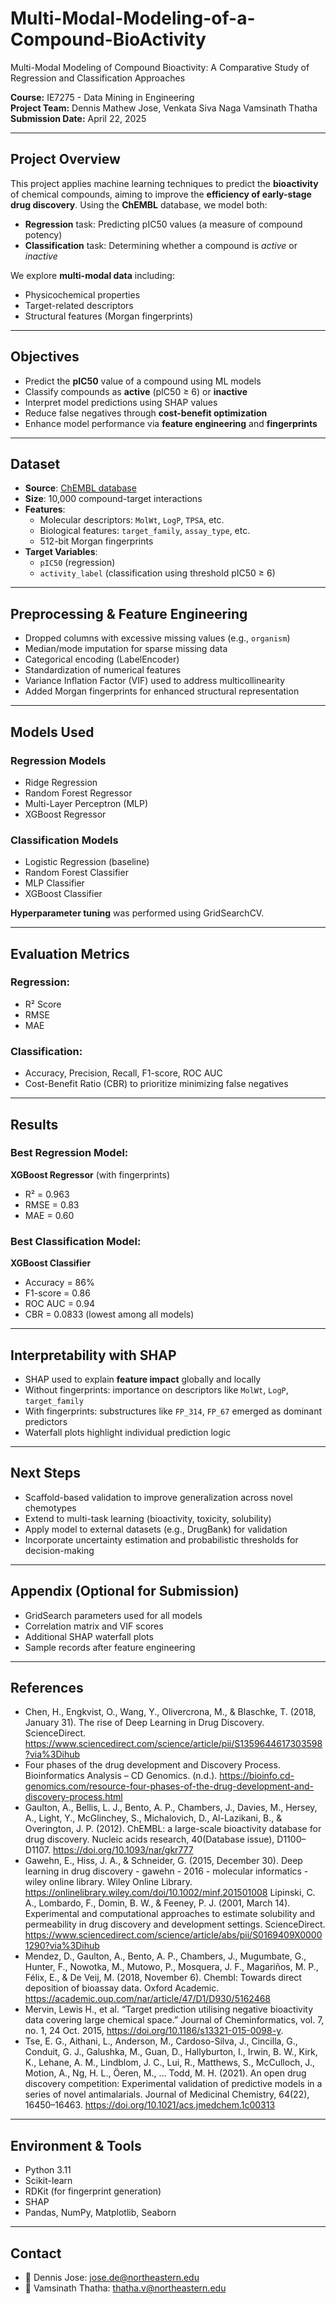 # Multi-Modal-Modeling-of-a-Compound-BioActivity
Multi-Modal Modeling of Compound Bioactivity: A Comparative Study of Regression and Classification Approaches


**Course:** IE7275 - Data Mining in Engineering  
**Project Team:** Dennis Mathew Jose, Venkata Siva Naga Vamsinath Thatha  
**Submission Date:** April 22, 2025  

---

## Project Overview

This project applies machine learning techniques to predict the **bioactivity** of chemical compounds, aiming to improve the **efficiency of early-stage drug discovery**. Using the **ChEMBL** database, we model both:

- **Regression** task: Predicting pIC50 values (a measure of compound potency)
- **Classification** task: Determining whether a compound is *active* or *inactive*

We explore **multi-modal data** including:
- Physicochemical properties
- Target-related descriptors
- Structural features (Morgan fingerprints)

---

## Objectives

- Predict the **pIC50** value of a compound using ML models
- Classify compounds as **active** (pIC50 ≥ 6) or **inactive**
- Interpret model predictions using SHAP values
- Reduce false negatives through **cost-benefit optimization**
- Enhance model performance via **feature engineering** and **fingerprints**

---

## Dataset

- **Source**: [ChEMBL database](https://www.ebi.ac.uk/chembl/)
- **Size**: 10,000 compound-target interactions
- **Features**:
  - Molecular descriptors: `MolWt`, `LogP`, `TPSA`, etc.
  - Biological features: `target_family`, `assay_type`, etc.
  - 512-bit Morgan fingerprints
- **Target Variables**:
  - `pIC50` (regression)
  - `activity_label` (classification using threshold pIC50 ≥ 6)

---

## Preprocessing & Feature Engineering

- Dropped columns with excessive missing values (e.g., `organism`)
- Median/mode imputation for sparse missing data
- Categorical encoding (LabelEncoder)
- Standardization of numerical features
- Variance Inflation Factor (VIF) used to address multicollinearity
- Added Morgan fingerprints for enhanced structural representation

---

## Models Used

### Regression Models
- Ridge Regression
- Random Forest Regressor
- Multi-Layer Perceptron (MLP)
- XGBoost Regressor

### Classification Models
- Logistic Regression (baseline)
- Random Forest Classifier
- MLP Classifier
- XGBoost Classifier

**Hyperparameter tuning** was performed using GridSearchCV.

---

## Evaluation Metrics

### Regression:
- R² Score
- RMSE
- MAE

### Classification:
- Accuracy, Precision, Recall, F1-score, ROC AUC
- Cost-Benefit Ratio (CBR) to prioritize minimizing false negatives

---

## Results

### Best Regression Model:
**XGBoost Regressor** (with fingerprints)  
- R² = 0.963  
- RMSE = 0.83  
- MAE = 0.60

### Best Classification Model:
**XGBoost Classifier**  
- Accuracy = 86%  
- F1-score = 0.86  
- ROC AUC = 0.94  
- CBR = 0.0833 (lowest among all models)

---

## Interpretability with SHAP

- SHAP used to explain **feature impact** globally and locally
- Without fingerprints: importance on descriptors like `MolWt`, `LogP`, `target_family`
- With fingerprints: substructures like `FP_314`, `FP_67` emerged as dominant predictors
- Waterfall plots highlight individual prediction logic

---

## Next Steps

- Scaffold-based validation to improve generalization across novel chemotypes
- Extend to multi-task learning (bioactivity, toxicity, solubility)
- Apply model to external datasets (e.g., DrugBank) for validation
- Incorporate uncertainty estimation and probabilistic thresholds for decision-making

---

## Appendix (Optional for Submission)

- GridSearch parameters used for all models
- Correlation matrix and VIF scores
- Additional SHAP waterfall plots
- Sample records after feature engineering

---

## References

- Chen, H., Engkvist, O., Wang, Y., Olivercrona, M., & Blaschke, T. (2018, January 31). The rise of Deep Learning in Drug Discovery. ScienceDirect. https://www.sciencedirect.com/science/article/pii/S1359644617303598?via%3Dihub 
- Four phases of the drug development and Discovery Process. Bioinformatics Analysis – CD Genomics. (n.d.). https://bioinfo.cd-genomics.com/resource-four-phases-of-the-drug-development-and-discovery-process.html 
- Gaulton, A., Bellis, L. J., Bento, A. P., Chambers, J., Davies, M., Hersey, A., Light, Y., McGlinchey, S., Michalovich, D., Al-Lazikani, B., & Overington, J. P. (2012). ChEMBL: a large-scale bioactivity database for drug discovery. Nucleic acids research, 40(Database issue), D1100–D1107. https://doi.org/10.1093/nar/gkr777
- Gawehn, E., Hiss, J. A., & Schneider, G. (2015, December 30). Deep learning in drug discovery - gawehn - 2016 - molecular informatics - wiley online library. Wiley Online Library. https://onlinelibrary.wiley.com/doi/10.1002/minf.201501008 
Lipinski, C. A., Lombardo, F., Domin, B. W., & Feeney, P. J. (2001, March 14). Experimental and computational approaches to estimate solubility and permeability in drug discovery and development settings. ScienceDirect. https://www.sciencedirect.com/science/article/abs/pii/S0169409X00001290?via%3Dihub 
- Mendez, D., Gaulton, A., Bento, A. P., Chambers, J., Mugumbate, G., Hunter, F., Nowotka, M., Mutowo, P., Mosquera, J. F., Magariños, M. P., Félix, E., & De Veij, M. (2018, November 6). Chembl: Towards direct deposition of bioassay data. Oxford Academic. https://academic.oup.com/nar/article/47/D1/D930/5162468 
- Mervin, Lewis H., et al. “Target prediction utilising negative bioactivity data covering large chemical space.” Journal of Cheminformatics, vol. 7, no. 1, 24 Oct. 2015, https://doi.org/10.1186/s13321-015-0098-y. 
- Tse, E. G., Aithani, L., Anderson, M., Cardoso-Silva, J., Cincilla, G., Conduit, G. J., Galushka, M., Guan, D., Hallyburton, I., Irwin, B. W., Kirk, K., Lehane, A. M., Lindblom, J. C., Lui, R., Matthews, S., McCulloch, J., Motion, A., Ng, H. L., Öeren, M., … Todd, M. H. (2021). An open drug discovery competition: Experimental validation of predictive models in a series of novel antimalarials. Journal of Medicinal Chemistry, 64(22), 16450–16463. https://doi.org/10.1021/acs.jmedchem.1c00313 


---

## Environment & Tools

- Python 3.11
- Scikit-learn
- RDKit (for fingerprint generation)
- SHAP
- Pandas, NumPy, Matplotlib, Seaborn

---

## Contact

- 📧 Dennis Jose: jose.de@northeastern.edu  
- 📧 Vamsinath Thatha: thatha.v@northeastern.edu

